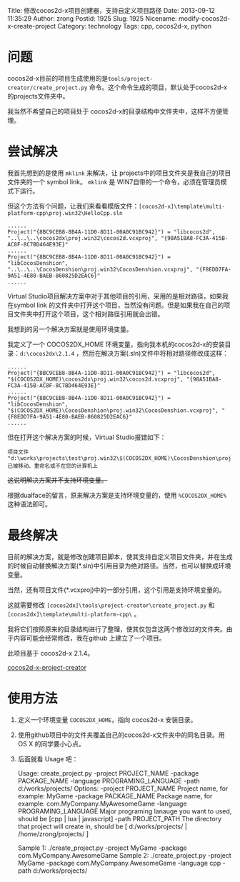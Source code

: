 Title: 修改cocos2d-x项目创建器，支持自定义项目路径
Date: 2013-09-12 11:35:29
Author: zrong
Postid: 1925
Slug: 1925
Nicename: modify-cocos2d-x-create-project
Category: technology
Tags: cpp, cocos2d-x, python

# 问题

cocos2d-x目前的项目生成使用的是`tools/project-creator/create_project.py` 命令。这个命令生成的项目，默认处于cocos2d-x的projects文件夹中。

我当然不希望自己的项目处于 cocos2d-x的目录结构中文件夹中，这样不方便管理。

# 尝试解决

我首先想到的是使用 `mklink` 来解决，让 projects中的项目文件夹是我自己的项目文件夹的一个 symbol link。 `mklink` 是 WIN7自带的一个命令，必须在管理员模式下运行。

但这个方法有个问题，让我们来看看模版文件：`[cocos2d-x]\template\multi-platform-cpp\proj.win32\HelloCpp.sln`

    ......
    Project("{8BC9CEB8-8B4A-11D0-8D11-00A0C91BC942}") = "libcocos2d", "..\..\..\cocos2dx\proj.win32\cocos2d.vcxproj", "{98A51BA8-FC3A-415B-AC8F-8C7BD464E93E}"
    ......
    Project("{8BC9CEB8-8B4A-11D0-8D11-00A0C91BC942}") = "libCocosDenshion", "..\..\..\CocosDenshion\proj.win32\CocosDenshion.vcxproj", "{F8EDD7FA-9A51-4E80-BAEB-860825D2EAC6}"
    ......

Virtual Studio项目解决方案中对于其他项目的引用，采用的是相对路径，如果我在symbol link 的文件夹中打开这个项目，当然没有问题。但是如果我在自己的项目文件夹中打开这个项目，这个相对路径引用就会出错。

我想到的另一个解决方案就是使用环境变量。<!--more-->

我定义了一个 COCOS2DX\_HOME 环境变量，指向我本机的cocos2d-x的安装目录：`d:\cocos2dx\2.1.4` ，然后在解决方案(.sln)文件中将相对路径修改成这样：

    ......
    Project("{8BC9CEB8-8B4A-11D0-8D11-00A0C91BC942}") = "libcocos2d", "$(COCOS2DX_HOME)\cocos2dx\proj.win32\cocos2d.vcxproj", "{98A51BA8-FC3A-415B-AC8F-8C7BD464E93E}"
    ......
    Project("{8BC9CEB8-8B4A-11D0-8D11-00A0C91BC942}") = "libCocosDenshion", "$(COCOS2DX_HOME)\CocosDenshion\proj.win32\CocosDenshion.vcxproj", "{F8EDD7FA-9A51-4E80-BAEB-860825D2EAC6}"
    ......

但在打开这个解决方案的时候，Virtual Studio报错如下：

    项目文件 "d:\works\projects\test\proj.win32\$(COCOS2DX_HOME)\CocosDenshion\proj.win32\CocosDenshion.vcxproj" 已被移动、重命名或不在您的计算机上

<del>这说明解决方案并不支持环境变量。</del>

根据dualface的留言，原来解决方案是支持环境变量的，使用 `%COCOS2DX_HOME%`这种语法即可。

# 最终解决

目前的解决方案，就是修改创建项目脚本，使其支持自定义项目文件夹，并在生成的时候自动替换解决方案(\*.sln)中引用目录为绝对路径。当然，也可以替换成环境变量。

当然，还有项目文件(\*.vcxproj)中的一部分引用，这个引用是支持环境变量的。

这就需要修改 `[cocos2dx]\tools\project-creator\create_project.py` 和`[cocos2dx]\template\multi-platform-cpp\` 。

我将它们按照原来的目录结构进行了整理，使其仅包含这两个修改过的文件夹。由于内容可能会经常修改，我在github 上建立了一个项目。

此项目基于 cocos2d-x 2.1.4。

[cocos2d-x-project-creator](https://github.com/zrong/cocos2d-x-project-creator)

# 使用方法

1.  定义一个环境变量 `COCOS2DX_HOME`，指向 cocos2d-x 安装目录。
2.  使用github项目中的文件夹覆盖自己的cocos2d-x文件夹中的同名目录。用 OS X 的同学要小心点。
3.  后面就看 Usage 吧：

	Usage: create_project.py -project PROJECT_NAME -package PACKAGE_NAME -language PROGRAMING_LANGUAGE -path d:/works/projects/
	Options:
	  -project   PROJECT_NAME          Project name, for example: MyGame
	  -package   PACKAGE_NAME          Package name, for example: com.MyCompany.MyAwesomeGame
	  -language  PROGRAMING_LANGUAGE   Major programing lanauge you want to used, should be [cpp | lua | javascript]
	  -path  PROJECT_PATH The directory that project will create in, should be [ d:/works/projects/ | /home/zrong/projects/ ]

	Sample 1: ./create_project.py -project MyGame -package com.MyCompany.AwesomeGame
	Sample 2: ./create_project.py -project MyGame -package com.MyCompany.AwesomeGame -language cpp -path d:/works/projects/
